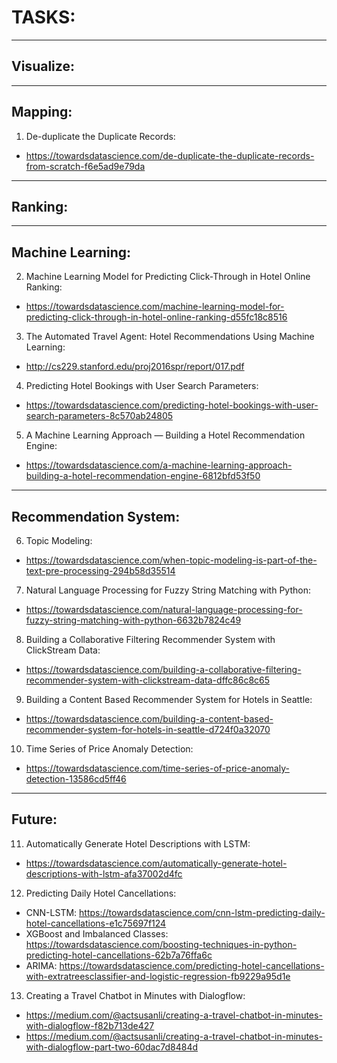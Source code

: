 # TASKS:
---------------------------------------

## Visualize:

---------------------------------------

## Mapping:

1. De-duplicate the Duplicate Records:
+ https://towardsdatascience.com/de-duplicate-the-duplicate-records-from-scratch-f6e5ad9e79da
---------------------------------------

## Ranking:

-------------------------------------

## Machine Learning:

2. Machine Learning Model for Predicting Click-Through in Hotel Online Ranking:
+ https://towardsdatascience.com/machine-learning-model-for-predicting-click-through-in-hotel-online-ranking-d55fc18c8516

3. The Automated Travel Agent: Hotel Recommendations Using Machine Learning:
+ http://cs229.stanford.edu/proj2016spr/report/017.pdf

4. Predicting Hotel Bookings with User Search Parameters:
+ https://towardsdatascience.com/predicting-hotel-bookings-with-user-search-parameters-8c570ab24805

5. A Machine Learning Approach — Building a Hotel Recommendation Engine:
+ https://towardsdatascience.com/a-machine-learning-approach-building-a-hotel-recommendation-engine-6812bfd53f50

---------------------------------------

## Recommendation System:

6. Topic Modeling:
+ https://towardsdatascience.com/when-topic-modeling-is-part-of-the-text-pre-processing-294b58d35514

7. Natural Language Processing for Fuzzy String Matching with Python:
+ https://towardsdatascience.com/natural-language-processing-for-fuzzy-string-matching-with-python-6632b7824c49

8. Building a Collaborative Filtering Recommender System with ClickStream Data:
+ https://towardsdatascience.com/building-a-collaborative-filtering-recommender-system-with-clickstream-data-dffc86c8c65

9. Building a Content Based Recommender System for Hotels in Seattle:
+ https://towardsdatascience.com/building-a-content-based-recommender-system-for-hotels-in-seattle-d724f0a32070

10. Time Series of Price Anomaly Detection:
+ https://towardsdatascience.com/time-series-of-price-anomaly-detection-13586cd5ff46

---------------------------------------

## Future:

11. Automatically Generate Hotel Descriptions with LSTM:
+ https://towardsdatascience.com/automatically-generate-hotel-descriptions-with-lstm-afa37002d4fc

12. Predicting Daily Hotel Cancellations:
+ CNN-LSTM: 							https://towardsdatascience.com/cnn-lstm-predicting-daily-hotel-cancellations-e1c75697f124
+ XGBoost and Imbalanced Classes: 		https://towardsdatascience.com/boosting-techniques-in-python-predicting-hotel-cancellations-62b7a76ffa6c
+ ARIMA:								https://towardsdatascience.com/predicting-hotel-cancellations-with-extratreesclassifier-and-logistic-regression-fb9229a95d1e

13. Creating a Travel Chatbot in Minutes with Dialogflow:
+ https://medium.com/@actsusanli/creating-a-travel-chatbot-in-minutes-with-dialogflow-f82b713de427
+ https://medium.com/@actsusanli/creating-a-travel-chatbot-in-minutes-with-dialogflow-part-two-60dac7d8484d
